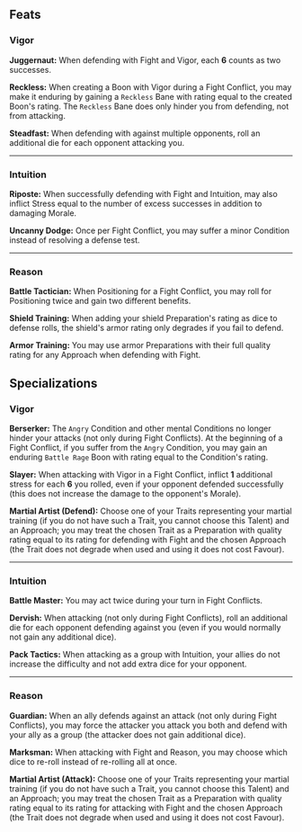 ##  Feats


### Vigor

**Juggernaut:** When defending with Fight and Vigor, each **6** counts as two successes.

**Reckless:** When creating a Boon with Vigor during a Fight Conflict, you may make it enduring by gaining a `Reckless` Bane with rating equal to the created Boon's rating. The `Reckless` Bane does only hinder you from defending, not from attacking.

**Steadfast:** When defending with against multiple opponents, roll an additional die for each opponent attacking you.

---

### Intuition

**Riposte:** When successfully defending with Fight and Intuition, may also inflict Stress equal to the number of excess successes in addition to damaging Morale.

**Uncanny Dodge:** Once per Fight Conflict, you may suffer a minor Condition instead of resolving a defense test.

---

### Reason

**Battle Tactician:** When Positioning for a Fight Conflict, you may roll for Positioning twice and gain two different benefits.

**Shield Training:** When adding your shield Preparation's rating as dice to defense rolls, the shield's armor rating only degrades if you fail to defend.

**Armor Training:** You may use armor Preparations with their full quality rating for any Approach when defending with Fight.



## Specializations


### Vigor

**Berserker:** The `Angry` Condition and other mental Conditions no longer hinder your attacks (not only during Fight Conflicts). At the beginning of a Fight Conflict, if you suffer from the `Angry` Condition, you may gain an enduring `Battle Rage` Boon with rating equal to the Condition's rating.

**Slayer:** When attacking with Vigor in a Fight Conflict, inflict **1** additional stress for each **6** you rolled, even if your opponent defended successfully (this does not increase the damage to the opponent's Morale).

**Martial Artist (Defend):** Choose one of your Traits representing your martial training (if you do not have such a Trait, you cannot choose this Talent) and an Approach; you may treat the chosen Trait as a Preparation with quality rating equal to its rating for defending with Fight and the chosen Approach (the Trait does not degrade when used and using it does not cost Favour).

---


### Intuition

**Battle Master:** You may act twice during your turn in Fight Conflicts.

**Dervish:** When attacking (not only during Fight Conflicts), roll an additional die for each opponent defending against you (even if you would normally not gain any additional dice).

**Pack Tactics:** When attacking as a group with Intuition, your allies do not increase the difficulty and not add extra dice for your opponent.

---

### Reason

**Guardian:** When an ally defends against an attack (not only during Fight Conflicts), you may force the attacker you attack you both and defend with your ally as a group (the attacker does not gain additional dice).

**Marksman:** When attacking with Fight and Reason, you may choose which dice to re-roll instead of re-rolling all at once.

**Martial Artist (Attack):** Choose one of your Traits representing your martial training (if you do not have such a Trait, you cannot choose this Talent) and an Approach; you may treat the chosen Trait as a Preparation with quality rating equal to its rating for attacking with Fight and the chosen Approach (the Trait does not degrade when used and using it does not cost Favour).
